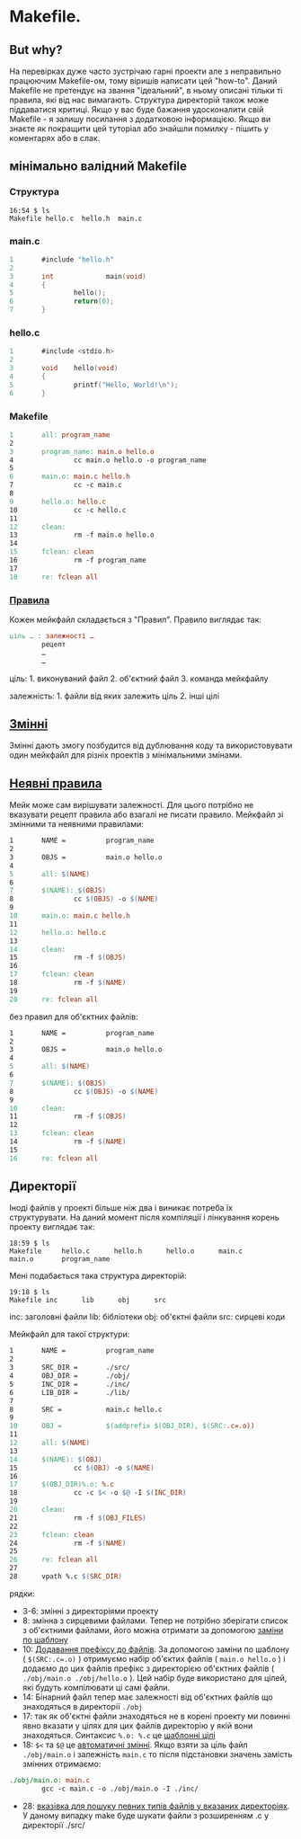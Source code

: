 # Makefile.
## But why?
На перевірках дуже часто зустрічаю гарні проекти але з неправильно працюючим Makefile-ом, тому віришів написати цей "how-to". Даний Makefile не претендує на звання "ідеальний", в ньому описані тільки ті правила, які від нас вимагають. Структура директорій також може піддаватися критиці. Якщо у вас буде бажання удосконалити свій Makefile - я залишу  посилання з додатковою інформацією. Якщо ви знаєте як покращити цей туторіал або знайшли помилку - пішить у коментарях або в слак.

## мінімально валідний Makefile
### Структура 
```
16:54 $ ls
Makefile hello.c  hello.h  main.c
```
### main.c 
```C
1       #include "hello.h"
2
3       int             main(void)
4       {
5               hello();
6               return(0);
7       }
```
### hello.c
```C
1       #include <stdio.h>
2
3       void    hello(void)
4       {
5               printf("Hello, World!\n");
6       }

```
### Makefile
```Makefile
1       all: program_name
2
3       program_name: main.o hello.o
4               cc main.o hello.o -o program_name
5
6       main.o: main.c hello.h
7               cc -c main.c
8
9       hello.o: hello.c
10              cc -c hello.c
11
12      clean:
13              rm -f main.o hello.o
14
15      fclean: clean
16              rm -f program_name
17
18      re: fclean all
```

### [Правила](https://www.gnu.org/software/make/manual/make.html#Rule-Introduction)

Кожен мейкфайл складається з "Правил". Правило виглядає так:
```Makefile
ціль … : залежності …
        рецепт
        …
        …
```

ціль:
    1. виконуваний файл
    2. об'єктний файл
    3. команда мейкфайлу
    
залежність:
    1. файли від яких залежить ціль
    2. інші цілі

## [Змінні](https://www.gnu.org/software/make/manual/make.html#Variables-Simplify)
Змінні дають змогу позбудится від дублювання коду та використовувати один мейкфайл для різніх проектів з мінімальними змінами.
## [Неявні правила](https://www.gnu.org/software/make/manual/make.html#Implicit-Rules)
Мейк може сам вирішувати залежності. Для цього потрібно не вказувати рецепт правила або взагалі не писати правило. Мейкфайл зі змінними та неявними правилами:
```Makefile
1       NAME =          program_name
2
3       OBJS =          main.o hello.o
4
5       all: $(NAME)
6
7       $(NAME): $(OBJS)
8               cc $(OBJS) -o $(NAME)
9
10      main.o: main.c hello.h
11
12      hello.o: hello.c
13
14      clean:
15              rm -f $(OBJS)
16
17      fclean: clean
18              rm -f $(NAME)
19
20      re: fclean all
```
без правил для об'єктних файлів:
```Makefile
1       NAME =          program_name
2
3       OBJS =          main.o hello.o
4
5       all: $(NAME)
6
7       $(NAME): $(OBJS)
8               cc $(OBJS) -o $(NAME)
9
10      clean:
11              rm -f $(OBJS)
12
13      fclean: clean
14              rm -f $(NAME)
15
16      re: fclean all
```
## Директорії
Іноді файлів у проекті більше ніж два і виникає потреба їх структурувати. На даний момент після компіляції і лінкування корень проекту виглядає так:
```
18:59 $ ls
Makefile     hello.c      hello.h      hello.o      main.c       main.o       program_name
```
Мені подабається така структура директорій:
```
19:18 $ ls
Makefile inc      lib      obj      src
```
inc: заголовні файли
lib: бібліотеки
obj: об'єктні файли
src: сирцеві коди

Мейкфайл для такої структури:

```Makefile
1       NAME =          program_name
2
3       SRC_DIR =       ./src/
4       OBJ_DIR =       ./obj/
5       INC_DIR =       ./inc/
6       LIB_DIR =       ./lib/
7
8       SRC =           main.c hello.c
9
10      OBJ =           $(addprefix $(OBJ_DIR), $(SRC:.c=.o))
11
12      all: $(NAME)
13
14      $(NAME): $(OBJ)
15              cc $(OBJ) -o $(NAME)
16
17      $(OBJ_DIR)%.o: %.c
18              cc -c $< -o $@ -I $(INC_DIR)
19
20      clean:
21              rm -f $(OBJ_FILES)
22
23      fclean: clean
24              rm -f $(NAME)
25
26      re: fclean all
27
28      vpath %.c $(SRC_DIR)
```

рядки:
* 3-6: змінні з директоріями проекту
* 8: змінна з сирцевими файлами. Тепер не потрібно зберігати список з об'єктними файлами, його можна отримати за допомогою [заміни по шаблону](https://www.gnu.org/software/make/manual/make.html#Substitution-Refs)
* 10: [Додавання префіксу до файлів](https://www.gnu.org/software/make/manual/make.html#File-Name-Functions). За допомогою заміни по шаблону ( `$(SRC:.c=.o)` ) отримуємо набір об'єктих файлів ( `main.o hello.o` ) і додаємо до цих файлів префікс з директорією об'єктних файлів ( `./obj/main.o ./obj/hello.o` ). Цей набір буде використано для цілей, які будуть компілювати ці самі файли. 
* 14: Бінарний файл тепер має залежності від об'єктних файлів що знаходяться в директорії `./obj`
* 17: так як об'єктні файли знаходяться не в корені проекту ми повинні явно вказати у цілях для цих файлів директорію у якій вони знаходяться. Синтаксис `%.o: %.c` це [шаблонні цілі](https://www.gnu.org/software/make/manual/make.html#Pattern-Rules)
* 18: `$<` та `$@` це [автоматичні змінні](https://www.gnu.org/software/make/manual/make.html#Automatic-Variables). Якщо взяти за ціль файл `./obj/main.o` і залежність `main.c` то після підстановки значень замість змінних отримаємо:
```Makefile
./obj/main.o: main.c
        gcc -c main.c -o ./obj/main.o -I ./inc/
```
* 28: [вказівка для пошуку певних типів файлів у вказаних директоріях](https://www.gnu.org/software/make/manual/make.html#Selective-Search). У даному випадку make буде шукати файли з розширенням .c у директорії ./src/